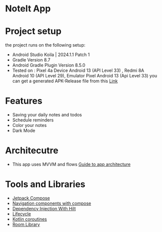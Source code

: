 # NoteIt App

# Project setup

 the project runs on the following setup:
 - Android Studio Koila | 2024.1.1 Patch 1
 - Gradle Version 8.7
 - Android Gradle Plugin Version 8.5.0
 - Tested on : Pixel 4a Device Android 13 (API Level 33) , Redmi 8A Android 10 (API Level 29), Emulator Pixel Android 13 (Api Level 33)
   you can get a generated APK-Release file from this [Link](https://drive.google.com/file/d/1qcH2oej8tUVeLvtFt1eqC4cstcTGT8fH/view?usp=sharing)

# Features
- Saving your daily notes and todos
- Schedule reminders
- Color your notes
- Dark Mode
  
# Architecutre
- This app uses MVVM and flows [Guide to app architecture](https://developer.android.com/topic/architecture)

# Tools and Libraries
- [Jetpack Compose](https://developer.android.com/develop/ui/compose/tutorial)
- [Navigation components with compose](https://developer.android.com/develop/ui/compose/navigation)
- [Dependency Injection With Hilt](https://developer.android.com/training/dependency-injection/hilt-android)
- [Lifecycle](https://developer.android.com/jetpack/androidx/releases/lifecycle)
- [Kotlin coroutines](https://developer.android.com/kotlin/coroutines)
- [Room Library](https://developer.android.com/training/data-storage/room)

  
   
